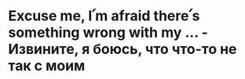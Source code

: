 # Excuse me, I՛m afraid there՛s something wrong with my ... - Извините, я боюсь, что что-то не так с моим
